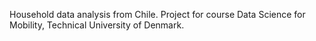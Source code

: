 Household data analysis from Chile. Project for course Data Science for Mobility, Technical University of Denmark.
